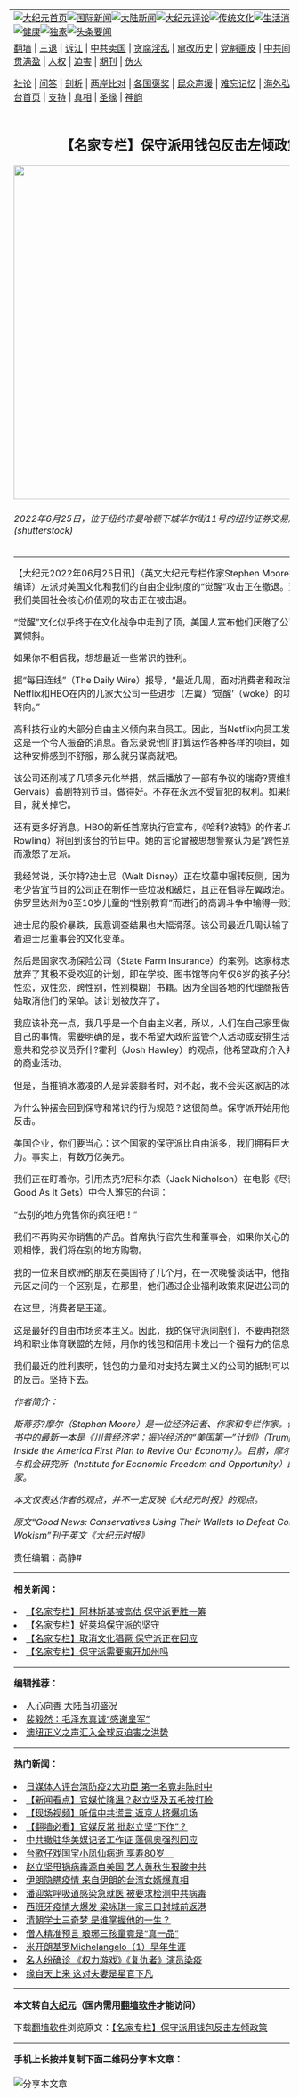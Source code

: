 <a name="1" id="1" target="_blank"></a><span id="1"></span>
<table align=center border="0"><tr><td colspan="2" VALIGN=TOP><a href="https://github.com/ewxfvo313/djy/blob/master/gb/nf1351518.md#1"><img src="https://raw.githubusercontent.com/ewxfvo313/www/master/t/djy/1.jpg" title="大纪元首页" alt="大纪元首页"></a><a href="https://github.com/ewxfvo313/djy/blob/master/gb/n24hr.md#1"><img src="https://raw.githubusercontent.com/ewxfvo313/www/master/t/djy/3.jpg" title="国际新闻" alt="国际新闻"></a><a href="https://github.com/ewxfvo313/djy/blob/master/gb/nsc413.md#1"><img src="https://raw.githubusercontent.com/ewxfvo313/www/master/t/djy/4.jpg" title="大陆新闻" alt="大陆新闻"></a><a href="https://github.com/ewxfvo313/djy/blob/master/gb/news392.md#1"><img src="https://raw.githubusercontent.com/ewxfvo313/www/master/t/djy/5.jpg" title="大纪元评论" alt="大纪元评论"></a><a href="https://github.com/ewxfvo313/djy/blob/master/gb/news2007.md#1"><img src="https://raw.githubusercontent.com/ewxfvo313/www/master/t/djy/6.jpg" title="传统文化" alt="传统文化"></a><a href="https://github.com/ewxfvo313/djy/blob/master/gb/news2008.md#1"><img src="https://raw.githubusercontent.com/ewxfvo313/www/master/t/djy/7.jpg" title="生活消费" alt="生活消费"></a><a href="https://github.com/ewxfvo313/djy/blob/master/gb/ncyule.md#1"><img src="https://raw.githubusercontent.com/ewxfvo313/www/master/t/djy/8.jpg" title="娱乐休闲" alt="娱乐休闲"></a><a href="https://github.com/ewxfvo313/djy/blob/master/gb/nsc1002.md#1"><img src="https://raw.githubusercontent.com/ewxfvo313/www/master/t/djy/9.jpg" title="健康" alt="健康"></a><a href="https://github.com/ewxfvo313/djy/blob/master/gb/nf6092.md#1"><img src="https://raw.githubusercontent.com/ewxfvo313/www/master/t/djy/10a.jpg" title="独家" alt="独家"></a><a href="https://github.com/ewxfvo313/djy/blob/master/gb/nf4514.md#1"><img src="https://raw.githubusercontent.com/ewxfvo313/www/master/t/djy/12a.jpg" title="头条要闻" alt="头条要闻"></a></td></tr>
<tr><td colspan="2" VALIGN=TOP><a target="_blank" href="https://github.com/ewxfvo313/www/blob/master/README.md?zsrh#1">翻墙</a> | <a target="_blank" href="https://github.com/ewxfvo313/djy/blob/master/gb/nf5657.md#1">三退</a> | <a target="_blank" href="https://github.com/ewxfvo313/djy/blob/master/gb/nf6124.md#1">诉江</a> | <a target="_blank" href="https://github.com/ewxfvo313/djy/blob/master/gb/nf1176117.md#1">中共卖国</a> | <a target="_blank" href="https://github.com/ewxfvo313/djy/blob/master/gb/nf5773.md#1">贪腐淫乱</a> | <a target="_blank" href="https://github.com/ewxfvo313/djy/blob/master/gb/nf1176115.md#1">窜改历史</a> | <a target="_blank" href="https://github.com/ewxfvo313/djy/blob/master/gb/nf1176107.md#1">党魁画皮</a> | <a target="_blank" href="https://github.com/ewxfvo313/djy/blob/master/gb/nf1320400.md#1">中共间谍</a> | <a target="_blank" href="https://github.com/ewxfvo313/djy/blob/master/gb/nf1176114.md#1">破坏传统</a> | <a target="_blank" href="https://github.com/ewxfvo313/ntdtv/blob/master/gb/prog447_1.md#1">恶贯满盈</a> | <a target="_blank" href="https://github.com/ewxfvo313/djy/blob/master/gb/ncid278.md#1">人权</a> | <a target="_blank" href="https://github.com/ewxfvo313/djy/blob/master/gb/nf1176111.md#1">迫害</a> | <a target="_blank" href="https://gitlab.com/szzdlab/mh-qikan/blob/master/README.md#1">期刊</a> | <a target="_blank" href="https://github.com/ewxfvo313/djy/blob/master/gb/nf5562.md#1">伪火</a></p><p><a target="_blank" href="https://github.com/ewxfvo313/djy/blob/master/gb/9p.md#1">社论</a> | <a target="_blank" href="https://github.com/ewxfvo313/djy/blob/master/gb/nf4378.md#1">问答</a> | <a target="_blank" href="https://github.com/ewxfvo313/djy/blob/master/gb/nf5792.md#1">剖析</a> | <a target="_blank" href="https://github.com/ewxfvo313/djy/blob/master/gb/nf5735.md#1">两岸比对</a> | <a target="_blank" href="https://github.com/ewxfvo313/djy/blob/master/gb/nf6119.md#1">各国褒奖</a> | <a target="_blank" href="https://github.com/ewxfvo313/djy/blob/master/gb/nf6120.md#1">民众声援</a> | <a target="_blank" href="https://github.com/ewxfvo313/djy/blob/master/gb/nf1188594.md#1">难忘记忆</a> | <a target="_blank" href="https://github.com/ewxfvo313/djy/blob/master/gb/nf3180.md#1">海外弘传</a> | <a target="_blank" href="https://github.com/ewxfvo313/djy/blob/master/gb/nf5410.md#1">万人上访</a> | <a target="_blank" href="https://github.com/ewxfvo313/www/blob/master/README.md?zsrh#1">平台首页</a> | <a target="_blank" href="https://github.com/ewxfvo313/djy/blob/master/gb/nf4386.md#1">支持</a> | <a target="_blank" href="https://github.com/ewxfvo313/djy/blob/master/gb/nf4389.md#1">真相</a> | <a target="_blank" href="https://github.com/ewxfvo313/djy/blob/master/gb/nf5790.md#1">圣缘</a> | <a target="_blank" href="https://github.com/ewxfvo313/djy/blob/master/gb/nf4786.md#1">神韵</a></td></tr>
<tr><td VALIGN=TOP width="626"><h2 align=center>【名家专栏】保守派用钱包反击左倾政策</h2>
<img width="600" src="https://i.epochtimes.com/assets/uploads/2022/06/id13767346-shutterstock_1321462403-600x400.jpg" />
<h6>2022年6月25日，位于纽约市曼哈顿下城华尔街11号的纽约证券交易所内部。(shutterstock)
</h6>
<hr>
	<p>【大纪元2022年06月25日讯】（英文大纪元专栏作家Stephen Moore撰文／曲志卓编译）左派对美国文化和我们的自由企业制度的“觉醒”攻击正在撤退。至少，左派对我们美国社会核心价值观的攻击正在被击退。</p>
<p>“觉醒”文化似乎终于在文化战争中走到了顶，美国人宣布他们厌倦了公司董事会的左翼倾斜。</p>
<p>如果你不相信我，想想最近一些常识的胜利。</p>
<p>据“每日连线”（The Daily Wire）报导，“最近几周，面对消费者和政治反弹，包括Netflix和HBO在内的几家<ahref="https://github.com/ewxfvo313/djy/blob/master/gb/tag/%E5%A4%A7%E5%85%AC%E5%8F%B8.md#1">大公司</a>一些进步（左翼）‘觉醒’（woke）的项目和政策已经转向。”</p>
<p>高科技行业的大部分自由主义倾向来自员工。因此，当Netflix向员工发出备忘录时，这是一个令人振奋的消息。备忘录说他们打算运作各种各样的项目，如果任何员工对这种安排感到不舒服，那么就另谋高就吧。</p>
<p>该公司还削减了几项多元化举措，然后播放了一部有争议的瑞奇?贾维斯（Ricky Gervais）喜剧特别节目。做得好。不存在永远不受冒犯的权利。如果你不喜欢该节目，就关掉它。</p>
<p>还有更多好消息。HBO的新任首席执行官宣布，《哈利?波特》的作者J?K?罗琳（J.K. Rowling）将回到该台的节目中。她的言论曾被思想警察认为是“跨性别恐惧症”，从而激怒了左派。</p>
<p>我经常说，沃尔特?迪士尼（Walt Disney）正在坟墓中辗转反侧，因为他创立的提供老少皆宜节目的公司正在制作一些垃圾和破烂，且正在倡导左翼政治。迪士尼近期在佛罗里达州为6至10岁儿童的“性别教育”而进行的高调斗争中输得一败涂地。</p>
<p>迪士尼的股价暴跌，民意调查结果也大幅滑落。该公司最近几周认输了。希望这意味着迪士尼董事会的文化变革。</p>
<p>然后是国家农场保险公司（State Farm Insurance）的案例。这家标志性的保险公司放弃了其极不受欢迎的计划，即在学校、图书馆等向年仅6岁的孩子分发LGBTQ（同性恋，双性恋，跨性别，性别模糊）书籍。因为全国各地的代理商报告说，美国人开始取消他们的保单。该计划被放弃了。</p>
<p>我应该补充一点，我几乎是一个自由主义者，所以，人们在自己家里做的事情是他们自己的事情。需要明确的是，我不希望大政府监管个人活动或安排生活方式。我不同意共和党参议员乔什?霍利（Josh Hawley）的观点，他希望政府介入并规范董事会的商业活动。</p>
<p>但是，当推销冰激凌的人是异装癖者时，对不起，我不会买这家店的冰淇淋。</p>
<p>为什么钟摆会回到保守和常识的行为规范？这很简单。<ahref="https://github.com/ewxfvo313/djy/blob/master/gb/tag/%E4%BF%9D%E5%AE%88%E6%B4%BE.md#1">保守派</a>开始用他们的钱包进行<ahref="https://github.com/ewxfvo313/djy/blob/master/gb/tag/%E5%8F%8D%E5%87%BB.md#1">反击</a>。</p>
<p>美国企业，你们要当心：这个国家的<ahref="https://github.com/ewxfvo313/djy/blob/master/gb/tag/%E4%BF%9D%E5%AE%88%E6%B4%BE.md#1">保守派</a>比自由派多，我们拥有巨大的消费者影响力。事实上，有数万亿美元。</p>
<p>我们正在盯着你。引用杰克?尼科尔森（Jack Nicholson）在电影《尽善尽美》（As Good As It Gets）中令人难忘的台词：</p>
<p>“去别的地方兜售你的疯狂吧！”</p>
<p>我们不再购买你销售的产品。首席执行官先生和董事会，如果你关心的与我们的价值观相悖，我们将在别的地方购物。</p>
<p>我的一位来自欧洲的朋友在美国待了几个月，在一次晚餐谈话中，他指出，美国和欧元区之间的一个区别是，在那里，他们通过企业福利政策来促进公司的发展。</p>
<p>在这里，消费者是王道。</p>
<p>这是最好的自由市场资本主义。因此，我的保守派同胞们，不要再抱怨高科技、好莱坞和职业体育联盟的左倾，用你的钱包和信用卡发出一个强有力的信息。</p>
<p>我们最近的胜利表明，钱包的力量和对支持左翼主义的公司的抵制可以成为非常有效的<ahref="https://github.com/ewxfvo313/djy/blob/master/gb/tag/%E5%8F%8D%E5%87%BB.md#1">反击</a>。坚持下去。</p>
<p><em>作者简介：</em></p>
<p><em>斯蒂芬?摩尔（Stephen Moore）是一位经济记者、作家和专栏作家。他合&#33879;的许多书中的最新一本是《川普经济学：振兴经济的“美国第一”计划》（Trumponomics: Inside the America First Plan to Revive Our Economy）。目前，摩尔还是经济自由与机会研究所（Institute for Economic Freedom and Opportunity）的首席经济学家。</em></p>
<p><em>本文仅表达作者的观点，并不一定反映《大纪元时报》的观点。</em></p>
<p><em>原文“<ahref="https://www.theepochtimes.com/good-news-conservatives-using-their-wallets-to-defeat-corporate-wokism_4546044.md#1" target="_blank" rel="noopener noreferrer">Good News: Conservatives Using Their Wallets to Defeat Corporate Wokism</a>”刊于英文《大纪元时报》</em></p>
<p>责任编辑：高静#</p>
	
<hr>


<strong>相关新闻：</strong>
<li><a href="https://github.com/ewxfvo313/djy/blob/master/gb/20/11/30/n12585526.md#1">【名家专栏】阿林斯基被高估 保守派更胜一筹</a></li>
<li><a href="https://github.com/ewxfvo313/djy/blob/master/gb/21/3/30/n12845954.md#1">【名家专栏】好莱坞保守派的坚守</a></li>
<li><a href="https://github.com/ewxfvo313/djy/blob/master/gb/21/4/13/n12877069.md#1">【名家专栏】取消文化猖獗 保守派正在回应</a></li>
<li><a href="https://github.com/ewxfvo313/djy/blob/master/gb/21/9/16/n13238781.md#1">【名家专栏】保守派需要离开加州吗</a></li>
<hr>


<strong>编辑推荐：</strong>
<li><a href="https://github.com/ychojm359/djy/blob/master/gb/15/7/17/n4482910.md?dfh#1" target="_blank">人心向善 大陆当初盛况</a></li><li><a href="https://github.com/tsiac2612/djy/blob/master/gb/18/10/9/n10770724.md#1" target="_blank">裴毅然：毛泽东真诚“感谢皇军”</a></li><li><a href="https://github.com/tsiac2612/djy/blob/master/gb/19/7/23/n11403596.md#1" target="_blank">澳纽正义之声汇入全球反迫害之洪势</a></li>
<hr>

<strong>热门新闻：</strong>
<li><a href="https://github.com/ewxfvo313/djy/blob/master/gb/20/3/16/n11943195.md#1">日媒体人评台湾防疫2大功臣 第一名竟非陈时中</a></li>
<li><a href="https://github.com/ewxfvo313/djy/blob/master/gb/20/3/16/n11945071.md#1">【新闻看点】官媒忙降温？赵立坚及五毛被打脸</a></li>
<li><a href="https://github.com/ewxfvo313/djy/blob/master/gb/20/3/17/n11946346.md#1">【现场视频】听信中共谎言 返京人挤爆机场</a></li>
<li><a href="https://github.com/ewxfvo313/djy/blob/master/gb/20/3/17/n11945722.md#1">【翻墙必看】官媒反常 批赵立坚“下作”？</a></li>
<li><a href="https://github.com/ewxfvo313/djy/blob/master/gb/20/3/17/n11948259.md#1">中共撤驻华美媒记者工作证 蓬佩奥强烈回应</a></li>
<li><a href="https://github.com/ewxfvo313/djy/blob/master/gb/20/3/17/n11946544.md#1">台歌仔戏国宝小凤仙病逝 享寿80岁　</a></li>
<li><a href="https://github.com/ewxfvo313/djy/blob/master/gb/20/3/15/n11942589.md#1">赵立坚甩锅病毒源自美国 艺人黄秋生狠酸中共</a></li>
<li><a href="https://github.com/ewxfvo313/djy/blob/master/gb/20/3/17/n11947993.md#1">伊朗隐瞒疫情 来自伊朗的台湾女婿爆真相</a></li>
<li><a href="https://github.com/ewxfvo313/djy/blob/master/gb/20/3/15/n11942781.md#1">潘迎紫呼吸道感染急就医 被要求检测中共病毒</a></li>
<li><a href="https://github.com/ewxfvo313/djy/blob/master/gb/20/3/15/n11942415.md#1">西班牙疫情大爆发 梁咏琪一家三口封城前返港</a></li>
<li><a href="https://github.com/ewxfvo313/djy/blob/master/gb/20/3/11/n11933369.md#1">清朝学士三奇梦 是谁掌握他的一生？</a></li>
<li><a href="https://github.com/ewxfvo313/djy/blob/master/gb/20/3/11/n11933376.md#1">僧人精准预言 琅琊三孩童竟是“真一品”</a></li>
<li><a href="https://github.com/ewxfvo313/djy/blob/master/gb/13/1/31/n3790016.md#1">米开朗基罗Michelangelo（1）早年生涯</a></li>
<li><a href="https://github.com/ewxfvo313/djy/blob/master/gb/20/3/17/n11946008.md#1">名人纷确诊 《权力游戏》《复仇者》演员染疫</a></li>
<li><a href="https://github.com/ewxfvo313/djy/blob/master/gb/20/3/12/n11936269.md#1">缘自天上来 这对夫妻是星官下凡</a></li>
<hr>

<strong>本文转自<a href="https://www.epochtimes.com">大纪元</a>（国内需用<a href="https://github.com/ewxfvo313/www/blob/master/README.md#8">翻墙软件</a>才能访问）</strong><p>下载<a href="https://github.com/ewxfvo313/www/blob/master/README.md#8">翻墙软件</a>浏览原文：<a href="https://www.epochtimes.com/gb/22/6/25/n13767344.htm">【名家专栏】保守派用钱包反击左倾政策</a></p><hr>

<strong>手机上长按并复制下面二维码分享本文章：</strong><br><br><img src="https://chart.apis.google.com/chart?cht=qr&chs=240x240&choe=UTF-8&chld=M|2&chl=https://github.com/ewxfvo313/djy/blob/master/gb/22/6/25/n13767344.md%231" title="分享本文章"></td><td VALIGN=TOP><a href="https://github.com/ewxfvo313/djy/blob/master/gb/16/1/21/n4622075.md?dfh#1" target="_blank"><img src="https://raw.githubusercontent.com/ewxfvo313/djy/master/gb/300/wei-f1.jpg" title="中共的伪火骗局"  alt="中共的伪火骗局"></a><br><a href="https://github.com/ewxfvo313/www/blob/master/README.md?dfh#9" target="_blank"><img src="https://raw.githubusercontent.com/ewxfvo313/djy/master/gb/300/yong-h.jpg" title="永恒的见证"  alt="永恒的见证"></a><br><a href="https://github.com/ewxfvo313/djy/blob/master/gb/13/9/29/n3974789.md?dfh#1" target="_blank"><img src="https://raw.githubusercontent.com/ewxfvo313/djy/master/gb/300/shang-lnz.jpg" title="善良女子被中共投男牢"  alt="善良女子被中共投男牢"></a><br><a href="https://github.com/ewxfvo313/djy/blob/master/gb/16/3/16/n4663449.md?dfh#1" target="_blank"><img src="https://raw.githubusercontent.com/ewxfvo313/djy/master/gb/300/huo-z3.jpg" title="警卫目击活摘器官"  alt="警卫目击活摘器官"></a><br><a href="https://github.com/ewxfvo313/djy/blob/master/gb/16/8/7/n8177641.md?dfh#1" target="_blank"><img src="https://raw.githubusercontent.com/ewxfvo313/djy/master/gb/300/huo-z4.jpg" title="证人描述活摘恐怖"  alt="证人描述活摘恐怖"></a><br><a href="https://github.com/ewxfvo313/djy/blob/master/gb/10/4/19/n2881569.md?dfh#1" target="_blank"><img src="https://raw.githubusercontent.com/ewxfvo313/djy/master/gb/300/huo-z1.jpg" title="揭开活摘器官黑幕"  alt="揭开活摘器官黑幕"></a><br><a href="https://github.com/ewxfvo313/djy/blob/master/gb/10/11/7/n3077476.md?dfh#1" target="_blank"><img src="https://raw.githubusercontent.com/ewxfvo313/djy/master/gb/300/ma-ks.jpg" title="马克思的成魔之路"  alt="马克思的成魔之路"></a><br><a href="https://github.com/ewxfvo313/djy/blob/master/gb/14/6/9/n4173977.md?dfh#1" target="_blank"><img src="https://raw.githubusercontent.com/ewxfvo313/djy/master/gb/300/chang-zs.jpg" title="藏字石 蕴天机"  alt="藏字石 蕴天机"></a><br><a href="https://github.com/ewxfvo313/djy/blob/master/gb/18/5/10/n10381511.md?dfh#1" target="_blank"><img src="https://raw.githubusercontent.com/ewxfvo313/djy/master/gb/300/st1.jpg" title="关注三亿人三退"  alt="关注三亿人三退"></a><br><a href="https://github.com/ewxfvo313/djy/blob/master/gb/18/3/21/n10237682.md?dfh#1" target="_blank"><img src="https://raw.githubusercontent.com/ewxfvo313/djy/master/gb/300/jie-t.jpg" title="解体中共复兴中华"  alt="解体中共复兴中华"></a><br><a href="https://github.com/ewxfvo313/djy/blob/master/gb/9/2/9/n2422991.md?dfh#1" target="_blank"><img src="https://raw.githubusercontent.com/ewxfvo313/djy/master/gb/300/gao-zs.jpg" title="中共迫害良心律师"  alt="中共迫害良心律师"></a><br><a href="https://github.com/ewxfvo313/djy/blob/master/gb/18/12/9/n10900044.md?dfh#1" target="_blank"><img src="https://raw.githubusercontent.com/ewxfvo313/djy/master/gb/300/sj1.jpg" title="三百多万人举报江泽民"  alt="三百多万人举报江泽民"></a><br><a href="https://github.com/ewxfvo313/djy/blob/master/gb/18/8/28/n10672014.md?dfh#1" target="_blank"><img src="https://raw.githubusercontent.com/ewxfvo313/djy/master/gb/300/sj2.jpg" title="这些官员为何起诉江泽民"  alt="这些官员为何起诉江泽民"></a><br><a href="https://github.com/ewxfvo313/djy/blob/master/gb/8/12/18/n2367165.md?dfh#1" target="_blank"><img src="https://raw.githubusercontent.com/ewxfvo313/djy/master/gb/300/liangan.jpg" title="海峡两岸的强烈对比"  alt="海峡两岸的强烈对比"></a><br><a href="https://github.com/ewxfvo313/djy/blob/master/gb/15/12/10/n4593139.md?dfh#1" target="_blank"><img src="https://raw.githubusercontent.com/ewxfvo313/djy/master/gb/300/jia-ndzl.jpg" title="加拿大总理的贺信"  alt="加拿大总理的贺信"></a><br><a href="https://github.com/ewxfvo313/djy/blob/master/gb/11/6/17/n3289382.md?dfh#1" target="_blank"><img src="https://raw.githubusercontent.com/ewxfvo313/djy/master/gb/300/xiao-wd.jpg" title="探寻真相兼听则明"  alt="探寻真相兼听则明"></a><br><a href="https://github.com/ewxfvo313/djy/blob/master/gb/18/10/27/n10812623.md?dfh#1" target="_blank"><img src="https://raw.githubusercontent.com/ewxfvo313/djy/master/gb/300/yindu.jpg" title="印度媒体报道东方"  alt="印度媒体报道东方"></a><br><a href="https://github.com/ewxfvo313/djy/blob/master/gb/18/6/9/n10469652.md?dfh#1" target="_blank"><img src="https://raw.githubusercontent.com/ewxfvo313/djy/master/gb/300/xie-j.jpg" title="不一样的海外校园"  alt="不一样的海外校园"></a><br><a href="https://github.com/ewxfvo313/djy/blob/master/gb/7/4/5/n1669415.md?dfh#1" target="_blank"><img src="https://raw.githubusercontent.com/ewxfvo313/djy/master/gb/300/li-up.jpg" title="从大师到徒弟的传奇"  alt="从大师到徒弟的传奇"></a><br><a href="https://github.com/ewxfvo313/djy/blob/master/gb/17/5/26/n9191512.md?dfh#1" target="_blank"><img src="https://raw.githubusercontent.com/ewxfvo313/djy/master/gb/300/zfl2.jpg" title="亿万人与东方一本奇书"  alt="亿万人与东方一本奇书"></a><br><a href="https://github.com/ewxfvo313/djy/blob/master/gb/13/11/27/n4020290.md?dfh#1" target="_blank"><img src="https://raw.githubusercontent.com/ewxfvo313/djy/master/gb/300/zhen-h.jpg" title="大陆见不到的震撼场面"  alt="大陆见不到的震撼场面"></a><br><a href="https://github.com/ewxfvo313/djy/blob/master/gb/15/7/17/n4482910.md?dfh#1" target="_blank"><img src="https://raw.githubusercontent.com/ewxfvo313/djy/master/gb/300/dalu-sk.jpg" title="人心向善 大陆当初盛况"  alt="人心向善 大陆当初盛况"></a><br><a href="https://github.com/ewxfvo313/djy/blob/master/gb/19/1/5/n10955468.md?dfh#1" target="_blank"><img src="https://raw.githubusercontent.com/ewxfvo313/djy/master/gb/300/zfl1.jpg" title="追寻真理 这书讲什么"  alt="追寻真理 这书讲什么"></a><br><a href="https://github.com/ewxfvo313/www/blob/master/README.md?dfh#1" target="_blank"><img src="https://raw.githubusercontent.com/ewxfvo313/djy/master/gb/300/fq1.jpg" title="下载免费翻墙软件"  alt="下载免费翻墙软件"></a><br></td></tr></table>
